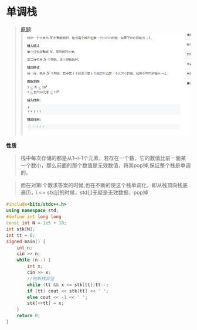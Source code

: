 # 单调栈
>[原题](https://www.acwing.com/problem/content/832/)
![图 1](../../images/09f10dd308d3c1752495aec334f0088332db3475b8b63370657ba2e90200e4f5.png)  

**性质** 
>栈中每次存储的都是从1~i-1个元素，若存在一个数，它的数值比前一面某一个数小，那么前面的那个数值是无效数值，将其pop掉,保证整个栈是单调的。

>而在对第i个数求答案的时候,也在不断的使这个栈单调化，即从栈顶向栈底遍历，i <= stk[j]的时候，std[j]无疑是无效数据，pop掉
```cpp
#include<bits/stdc++.h>
using namespace std;
#define int long long
const int N = 1e5 + 10;
int stk[N];
int tt = 0;
signed main() {
	int n;
	cin >> n;
	while (n--) {
		int x;
		cin >> x;
        //判断栈非空
		while (tt && x <= stk[tt])tt--;
		if (tt) cout << stk[tt] << ' ';
		else cout << -1 << ' ';
		stk[++tt] = x;
	}
	return 0;
}
```
